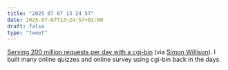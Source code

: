 ```yaml
---
title: "2025 07 07 13 24 57"
date: 2025-07-07T13:24:57+02:00
draft: false
type: "tweet"
---
```

[Serving 200 million requests per day with a cgi-bin](https://jacob.gold/posts/serving-200-million-requests-with-cgi-bin/) (via [Simon Willison](https://simonwillison.net/2025/Jul/5/cgi-bin-performance/)). I built many online quizzes and online survey using cgi-bin back in the days.
